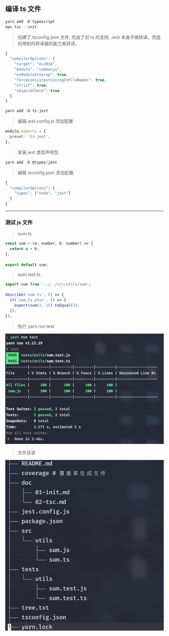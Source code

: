 ## 编译 ts 文件

```js
yarn add -D typescript
npx tsc --init
```

> 创建了 tsconfig.json 文件, 完成了对 ts 的支持, Jest 本身不做转译，而是利用别的转译器的能力来转译。

```js
{
  "compilerOptions": {
    "target": "es2016",
    "module": "commonjs",
    "esModuleInterop": true,
    "forceConsistentCasingInFileNames": true,
    "strict": true,
    "skipLibCheck": true
  }
}
```

```js
yarn add -D ts-jest
```

> 编辑 jest.config.js 添加配置

```js
module.exports = {
  preset: 'ts-jest',
};
```

> 安装 jest 类型声明包

```js
yarn add -D @types/jest
```

> 编辑 tsconfig.json 添加配置

```js
{
  "compilerOptions": {
    "types": ["node", "jest"]
  }
}
```

---

### 测试 js 文件

> sum.ts

```js
const sum = (a: number, b: number) => {
  return a + b;
};

export default sum;
```

> sum.test.ts

```js
import sum from '../../src/utils/sum';

describe('sum ts', () => {
  it('sum.ts plus', () => {
    expect(sum(1, 1)).toEqual(2);
  });
});
```

> 执行 yarn run test

![](https://raw.githubusercontent.com/oldqin97/cloudImg/main/blogs/picture/20221119005429.png)

> 文件目录

![](https://raw.githubusercontent.com/oldqin97/cloudImg/main/blogs/picture/20221119005742.png)
